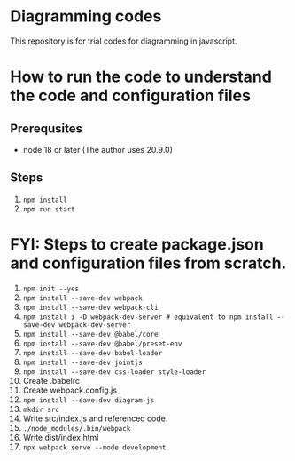 Diagramming codes
====
This repository is for trial codes for diagramming in javascript.

# How to run the code to understand the code and configuration files
## Prerequsites
- node 18 or later (The author uses 20.9.0)
## Steps
1. `npm install`
2. `npm run start`

# FYI: Steps to create package.json and configuration files from scratch.
1. `npm init --yes`
2. `npm install --save-dev webpack`
3. `npm install --save-dev webpack-cli`
4. `npm install i -D webpack-dev-server # equivalent to npm install --save-dev webpack-dev-server`
5. `npm install --save-dev @babel/core`
6. `npm install --save-dev @babel/preset-env`
7. `npm install --save-dev babel-loader`
8. `npm install --save-dev jointjs`
9. `npm install --save-dev css-loader style-loader`
10. Create .babelrc
11. Create webpack.config.js
12. `npm install --save-dev diagram-js`
13. `mkdir src`
14. Write src/index.js and referenced code.
15. `./node_modules/.bin/webpack`
16. Write dist/index.html
17. `npx webpack serve --mode development`
